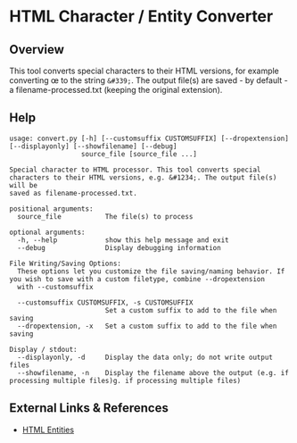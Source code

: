 # HTML Character / Entity Converter

## Overview

This tool converts special characters to their HTML versions, for example converting &#339; to the string `&#339;`. The output file(s) are saved - by default - a filename-processed.txt (keeping the original extension).

## Help

```text
usage: convert.py [-h] [--customsuffix CUSTOMSUFFIX] [--dropextension] [--displayonly] [--showfilename] [--debug]
                  source_file [source_file ...]

Special character to HTML processor. This tool converts special characters to their HTML versions, e.g. &#1234;. The output file(s) will be
saved as filename-processed.txt.

positional arguments:
  source_file           The file(s) to process

optional arguments:
  -h, --help            show this help message and exit
  --debug               Display debugging information

File Writing/Saving Options:
  These options let you customize the file saving/naming behavior. If you wish to save with a custom filetype, combine --dropextension
  with --customsuffix

  --customsuffix CUSTOMSUFFIX, -s CUSTOMSUFFIX
                        Set a custom suffix to add to the file when saving
  --dropextension, -x   Set a custom suffix to add to the file when saving

Display / stdout:
  --displayonly, -d     Display the data only; do not write output files
  --showfilename, -n    Display the filename above the output (e.g. if processing multiple files)g. if processing multiple files)
```

## External Links & References

- [HTML Entities](https://www.w3.org/TR/html4/sgml/entities.html)

